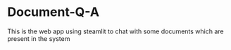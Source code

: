# Document-Q-A
This is the web app using steamlit to chat with some documents which are present in the system 

